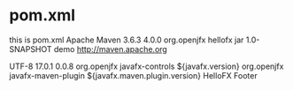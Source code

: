 # pom.xml
this is pom.xml
Apache Maven 3.6.3
<project xmlns="http://maven.apache.org/POM/4.0.0" xmlns:xsi="http://www.w3.org/2001/XMLSchema-instance"
  xsi:schemaLocation="http://maven.apache.org/POM/4.0.0 http://maven.apache.org/maven-v4_0_0.xsd">
  <modelVersion>4.0.0</modelVersion>
  <groupId>org.openjfx</groupId>
  <artifactId>hellofx</artifactId>
  <packaging>jar</packaging>
  <version>1.0-SNAPSHOT</version>
  <name>demo</name>
  <url>http://maven.apache.org</url>

  <properties>
    <project.build.sourceEncoding>UTF-8</project.build.sourceEncoding>
    <javafx.version>17.0.1</javafx.version>
    <javafx.maven.plugin.version>0.0.8</javafx.maven.plugin.version>
  </properties>

  <dependencies>
    <dependency>
      <groupId>org.openjfx</groupId>
      <artifactId>javafx-controls</artifactId>
      <version>${javafx.version}</version>
    </dependency>
  </dependencies>
  
  <build>
    <plugins>
      <plugin>
        <groupId>org.openjfx</groupId>
        <artifactId>javafx-maven-plugin</artifactId>
        <version>${javafx.maven.plugin.version}</version>
        <configuration>
          <mainClass>HelloFX</mainClass>
        </configuration>
      </plugin>
    </plugins>
  </build>
  
</project>
Footer
